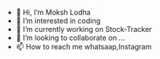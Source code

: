 - 👋 Hi, I’m Moksh Lodha
- 👀 I’m interested in coding
- 🌱 I’m currently working on Stock-Tracker
- 💞️ I’m looking to collaborate on ...
- 📫 How to reach me whatsaap,Instagram 

<!---
MokshYLodha/MokshYLodha is a ✨ special ✨ repository because its `README.md` (this file) appears on your GitHub profile.
You can click the Preview link to take a look at your changes.
--->
